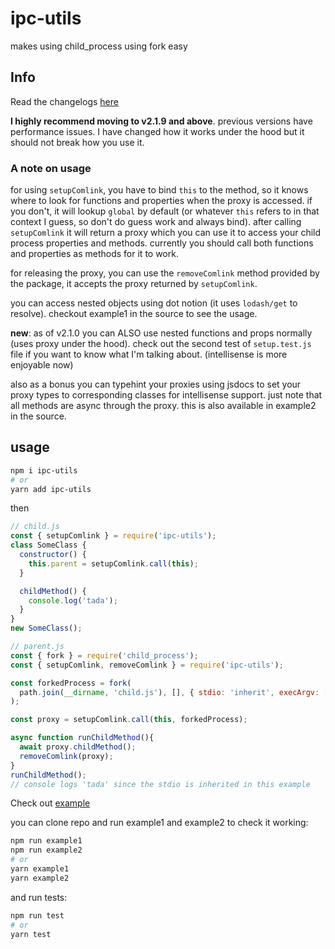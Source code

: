 # ipc-utils

makes using child_process using fork easy

## Info

Read the changelogs [here](https://github.com/jd1378/ipc-utils/blob/master/CHANGELOG.md)

**I highly recommend moving to v2.1.9 and above**. previous versions have performance issues. I have changed how it works under the hood but it should not break how you use it.

### A note on usage

for using `setupComlink`, you have to bind `this` to the method, so it knows where to look for functions and properties when the proxy is accessed. if you don't, it will lookup `global` by default (or whatever `this` refers to in that context I guess, so don't do guess work and always bind). after calling `setupComlink` it will return a proxy which you can use it to access your child process properties and methods. currently you should call both functions and properties as methods for it to work.

for releasing the proxy, you can use the `removeComlink` method provided by the package, it accepts the proxy returned by `setupComlink`.

you can access nested objects using dot notion (it uses `lodash/get` to resolve). checkout example1 in the source to see the usage.

**new**: as of v2.1.0 you can ALSO use nested functions and props normally (uses proxy under the hood). check out the second test of `setup.test.js` file if you want to know what I'm talking about. (intellisense is more enjoyable now)

also as a bonus you can typehint your proxies using jsdocs to set your proxy types to corresponding classes for intellisense support. just note that all methods are async through the proxy. this is also available in example2 in the source.

## usage

```bash
npm i ipc-utils
# or
yarn add ipc-utils
```

then

```js
// child.js
const { setupComlink } = require('ipc-utils');
class SomeClass {
  constructor() {
    this.parent = setupComlink.call(this);
  }

  childMethod() {
    console.log('tada');
  }
}
new SomeClass();

// parent.js
const { fork } = require('child_process');
const { setupComlink, removeComlink } = require('ipc-utils');

const forkedProcess = fork(
  path.join(__dirname, 'child.js'), [], { stdio: 'inherit', execArgv: [] },
);

const proxy = setupComlink.call(this, forkedProcess);

async function runChildMethod(){
  await proxy.childMethod();
  removeComlink(proxy);
}
runChildMethod();
// console logs 'tada' since the stdio is inherited in this example


```

Check out [example](https://github.com/jd1378/ipc-utils/blob/master/examples/example1/)

you can clone repo and run example1 and example2 to check it working:

```bash
npm run example1
npm run example2
# or
yarn example1
yarn example2
```

and run tests:

```bash
npm run test
# or
yarn test
```
